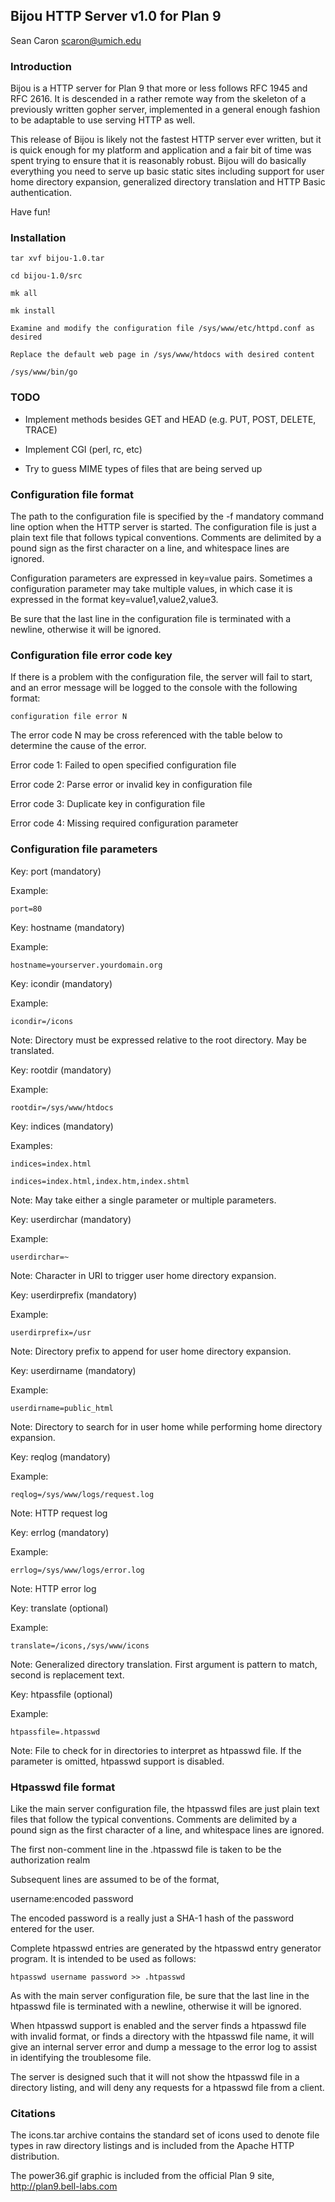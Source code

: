 Bijou HTTP Server v1.0 for Plan 9
---------------------------------
Sean Caron scaron@umich.edu

### Introduction

Bijou is a HTTP server for Plan 9 that more or less follows RFC 1945 and RFC 2616. It is descended in a rather remote way from the skeleton of a previously written gopher server, implemented in a general enough fashion to be adaptable to use serving HTTP as well.

This release of Bijou is likely not the fastest HTTP server ever written, but it is quick enough for my platform and application and a fair bit of time was spent trying to ensure that it is reasonably robust. Bijou will do basically everything you need to serve up basic static sites including support for user home directory expansion, generalized directory translation and HTTP Basic authentication.

Have fun!

### Installation

	tar xvf bijou-1.0.tar

	cd bijou-1.0/src

	mk all

	mk install

	Examine and modify the configuration file /sys/www/etc/httpd.conf as desired

	Replace the default web page in /sys/www/htdocs with desired content

	/sys/www/bin/go


### TODO

* Implement methods besides GET and HEAD (e.g. PUT, POST, DELETE, TRACE)

* Implement CGI (perl, rc, etc)

* Try to guess MIME types of files that are being served up


### Configuration file format

The path to the configuration file is specified by the -f mandatory command line option when the HTTP server is started. The configuration file is just a plain text file that follows typical conventions. Comments are delimited by a pound sign as the first character on a line, and whitespace lines are ignored.

Configuration parameters are expressed in key=value pairs. Sometimes a configuration parameter may take multiple values, in which case it is expressed in the format key=value1,value2,value3.

Be sure that the last line in the configuration file is terminated with a newline, otherwise it will be ignored.

### Configuration file error code key

If there is a problem with the configuration file, the server will fail to start, and an error message will be logged to the console with the following format:

```
configuration file error N
```

The error code N may be cross referenced with the table below to determine the cause of the error.

Error code 1: Failed to open specified configuration file

Error code 2: Parse error or invalid key in configuration file

Error code 3: Duplicate key in configuration file

Error code 4: Missing required configuration parameter

### Configuration file parameters

Key: port (mandatory)

Example:

```
port=80
```

Key: hostname (mandatory)

Example:

```
hostname=yourserver.yourdomain.org
```

Key: icondir (mandatory)

Example:

```
icondir=/icons
```

Note: Directory must be expressed relative to the root directory. May be translated.

Key: rootdir (mandatory)

Example:

```
rootdir=/sys/www/htdocs
```

Key: indices (mandatory)

Examples:

```
indices=index.html

indices=index.html,index.htm,index.shtml
```

Note: May take either a single parameter or multiple parameters.

Key: userdirchar (mandatory)

Example:

```
userdirchar=~
```

Note: Character in URI to trigger user home directory expansion.

Key: userdirprefix (mandatory)

Example:

```
userdirprefix=/usr
```

Note: Directory prefix to append for user home directory expansion.

Key: userdirname (mandatory)

Example:

```
userdirname=public_html
```

Note: Directory to search for in user home while performing home directory expansion.

Key: reqlog (mandatory)

Example:
```
reqlog=/sys/www/logs/request.log
```

Note: HTTP request log

Key: errlog (mandatory)

Example:

```
errlog=/sys/www/logs/error.log
```

Note: HTTP error log

Key: translate (optional)

Example:
```
translate=/icons,/sys/www/icons
```

Note: Generalized directory translation. First argument is pattern to match, second is replacement text.

Key: htpassfile (optional)

Example:
```
htpassfile=.htpasswd
```

Note: File to check for in directories to interpret as htpasswd file. If the parameter is omitted, htpasswd support is disabled.

### Htpasswd file format

Like the main server configuration file, the htpasswd files are just plain text files that follow the typical conventions. Comments are delimited by a pound sign as the first character of a line, and whitespace lines are ignored.

The first non-comment line in the .htpasswd file is taken to be the authorization realm

Subsequent lines are assumed to be of the format,

username:encoded password

The encoded password is a really just a SHA-1 hash of the password entered for the user.

Complete htpasswd entries are generated by the htpasswd entry generator program. It is intended to be used as follows:

```
htpasswd username password >> .htpasswd
```

As with the main server configuration file, be sure that the last line in the htpasswd file is terminated with a newline, otherwise it will be ignored.

When htpasswd support is enabled and the server finds a htpasswd file with invalid format, or finds a
directory with the htpasswd file name, it will give an internal server error and dump a message to the
error log to assist in identifying the troublesome file.

The server is designed such that it will not show the htpasswd file in a directory listing, and will deny any
requests for a htpasswd file from a client.

### Citations

The icons.tar archive contains the standard set of icons used to denote file types in raw directory listings and is included from the Apache HTTP distribution.

The power36.gif graphic is included from the official Plan 9 site, http://plan9.bell-labs.com
